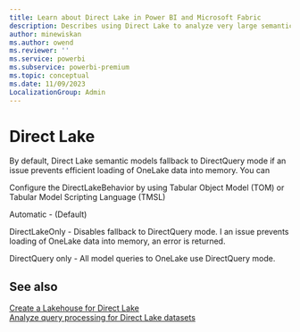 ```yaml
---
title: Learn about Direct Lake in Power BI and Microsoft Fabric
description: Describes using Direct Lake to analyze very large semantic models in Power BI and Microsoft Fabric.
author: minewiskan
ms.author: owend
ms.reviewer: ''
ms.service: powerbi
ms.subservice: powerbi-premium
ms.topic: conceptual
ms.date: 11/09/2023
LocalizationGroup: Admin
---
```

# Direct Lake

By default, Direct Lake semantic models fallback to DirectQuery mode if an issue prevents efficient loading of OneLake data into memory. You can 

Configure the DirectLakeBehavior by using Tabular Object Model (TOM) or Tabular Model Scripting Language (TMSL)

Automatic - (Default)

DirectLakeOnly - Disables fallback to DirectQuery mode. I an issue prevents loading of OneLake data into memory, an error is returned. 

DirectQuery only - All model queries to OneLake use DirectQuery mode.

## See also

[Create a Lakehouse for Direct Lake](directlake-create-lakehouse.md)  
[Analyze query processing for Direct Lake datasets](directlake-analyze-qp.md)  
